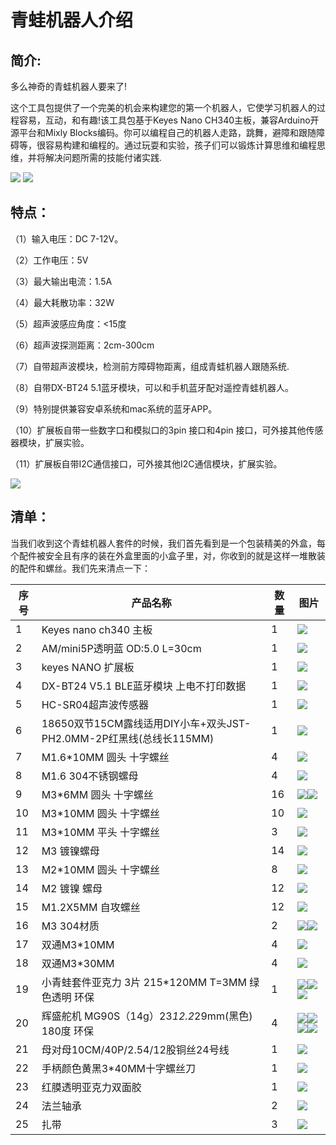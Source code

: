 # 青蛙机器人介绍

## 简介:

多么神奇的青蛙机器人要来了!

这个工具包提供了一个完美的机会来构建您的第一个机器人，它使学习机器人的过程容易，互动，和有趣!该工具包基于Keyes Nano CH340主板，兼容Arduino开源平台和Mixly Blocks编码。你可以编程自己的机器人走路，跳舞，避障和跟随障碍等，很容易构建和编程的。通过玩耍和实验，孩子们可以锻炼计算思维和编程思维，并将解决问题所需的技能付诸实践.

![](media/9510456c0ddce53c3c011f0687d233a5.jpg)
![](media/3c4a799e92a4d55c4e9cb3b8b54f179b.jpg)

## 特点：

（1）输入电压：DC 7-12V。

（2）工作电压：5V

（3）最大输出电流：1.5A

（4）最大耗散功率：32W

（5）超声波感应角度：<15度

（6）超声波探测距离：2cm-300cm

（7）自带超声波模块，检测前方障碍物距离，组成青蛙机器人跟随系统.

（8）自带DX-BT24 5.1蓝牙模块，可以和手机蓝牙配对遥控青蛙机器人。

（9）特别提供兼容安卓系统和mac系统的蓝牙APP。

（10）扩展板自带一些数字口和模拟口的3pin 接口和4pin
接口，可外接其他传感器模块，扩展实验。

（11）扩展板自带I2C通信接口，可外接其他I2C通信模块，扩展实验。

![](media/0ff3eec3bba091c0c7b4255a0abe11f6.jpg)

## 清单：

当我们收到这个青蛙机器人套件的时候，我们首先看到是一个包装精美的外盒，每个配件被安全且有序的装在外盒里面的小盒子里，对，你收到的就是这样一堆散装的配件和螺丝。我们先来清点一下：


|序号|产品名称|数量|图片|
|-|-|-|-|
|1|Keyes nano ch340 主板|1|![](media/a691368d1aeb641defa2ad1ecfe67072.jpg)|
|2|AM/mini5P透明蓝 OD:5.0 L=30cm|1|![](media/592acb415b4edc233260b581b2587c9c.jpg)|
|3|keyes NANO 扩展板|1|![](media/bbafe98e073f057f81b99ce43b3bbe34.jpg)|
|4|DX-BT24 V5.1 BLE蓝牙模块 上电不打印数据|1|![](media/5932436a0916951504a9debb97a905c3.jpeg)|
|5|HC-SR04超声波传感器|1|![](media/7adc5a6ae98851ed29d117297b449ce8.jpg)|
|6|18650双节15CM露线适用DIY小车+双头JST-PH2.0MM-2P红黑线(总线长115MM)|1|![](media/3c0df32917f157f5405753bb652fc4d2.jpg)|
|7|M1.6*10MM 圆头 十字螺丝|4|![](media/7d305c62d05b8b1421786085e57b53a9.png)|
|8|M1.6 304不锈钢螺母|4|![](media/9c77fe91068318d4fce00c0dd5aa160f.png)|
|9|M3*6MM 圆头 十字螺丝|16|![](media/024a0d12822eb7b066a27ed9ba3aa375.png)![](media/f5f824c2637c832e49f6a0ccad20e3cf.png)|
|10|M3*10MM 圆头 十字螺丝|10|![](media/30d939072209f30f8cdee9c9c0910379.png)|
|11|M3*10MM 平头 十字螺丝|3|![](media/2c71714f99cfa63754e544809dd5c919.png)|
|12|M3 镀镍螺母|14|![](media/073fe16604eb118dea7c33f0bab49e13.png)|
|13|M2*10MM 圆头 十字螺丝|8|![](media/d9db51dbcaffde2ed9670278a75b4923.png)|
|14|M2 镀镍 螺母|12|![](media/49f0c42a6342f1df3222a943f4fcc5a5.png)|
|15|M1.2X5MM 自攻螺丝|12|![](media/87a7cc693b10a62a24ec9dafd2245e3c.png)|
|16|M3 304材质|2|![](media/ff6ecd2622b0f453808e639f8c5d4bf4.png)![](media/ff6ecd2622b0f453808e639f8c5d4bf4.png)|
|17|双通M3*10MM|4|![](media/4c7b19234a5d94a042c0334aa51a9123.png)|
|18|双通M3*30MM|4|![](media/055be5493cd3db96fdd34ce930da5e23.png)|
|19|小青蛙套件亚克力 3片 215*120MM T=3MM 绿色透明 环保|1|![](media/79e8347ee0834a209c7507bb442f2925.jpg)![](media/bc6d80d0cd4be841a3c891e2db6836b4.jpg)![](media/0361e9768c75008983cfdee0a651b8e0.jpg)|
|20|辉盛舵机 MG90S（14g）23*12.2*29mm(黑色) 180度 环保|4|![](media/502ab3c9495d122cac40f043aea341c1.jpg)![](media/502ab3c9495d122cac40f043aea341c1.jpg)![](media/502ab3c9495d122cac40f043aea341c1.jpg)![](media/502ab3c9495d122cac40f043aea341c1.jpg)|
|21|母对母10CM/40P/2.54/12股铜丝24号线|1|![](media/64a02a8962a2b118edf0fe928fd02897.jpg)|
|22|手柄颜色黄黑3*40MM十字螺丝刀|1|![](media/d7b2db53578f3d4cb515db0f2a85dbe0.jpg)|
|23|红膜透明亚克力双面胶|1|![](media/5a28cbec72419437eba83251adb13c78.jpg)|
|24|法兰轴承|2|![](media/1fdcdf35a6587365996e1bd7e118e825.jpg)|
|25|扎带|3|![](media/6848399e742baf1086a581c612af4dc9.png)|